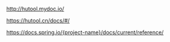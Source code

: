 http://hutool.mydoc.io/

https://hutool.cn/docs/#/



https://docs.spring.io/{project-name}/docs/current/reference/